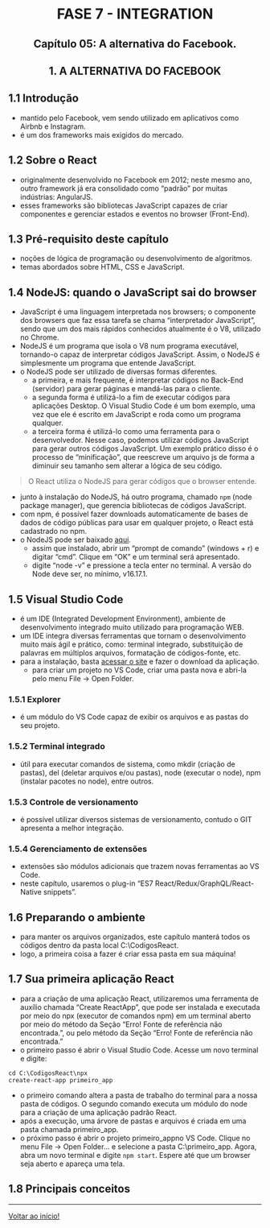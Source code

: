 <div id="fase07" align="center">
<h1>FASE 7 - INTEGRATION</h1>
<h2>Capítulo 05: A alternativa do Facebook.</h2>
</div>

<div align="center">
<h2>1. A ALTERNATIVA DO FACEBOOK</h2>
</div>

## 1.1 Introdução

- mantido pelo Facebook, vem sendo utilizado em aplicativos como Airbnb e Instagram.
- é um dos frameworks mais exigidos do mercado.

## 1.2 Sobre o React

- originalmente desenvolvido no Facebook em 2012; neste mesmo ano, outro framework já era consolidado como “padrão” por muitas indústrias: AngularJS. 
- esses frameworks são bibliotecas JavaScript capazes de criar componentes e gerenciar estados e eventos no browser (Front-End).

## 1.3 Pré-requisito deste capítulo

- noções de lógica de programação ou desenvolvimento de algoritmos.
- temas abordados sobre HTML, CSS e JavaScript.

## 1.4 NodeJS: quando o JavaScript sai do browser

- JavaScript é uma linguagem interpretada nos browsers; o componente dos browsers que faz essa tarefa se chama “interpretador JavaScript”, sendo que um dos mais rápidos conhecidos atualmente é o V8, utilizado no Chrome.
- NodeJS é um programa que isola o V8 num programa executável, tornando-o capaz de interpretar códigos JavaScript. Assim, o NodeJS é simplesmente um programa que entende JavaScript.
- o NodeJS pode ser utilizado de diversas formas diferentes. 
  - a primeira, e mais frequente, é interpretar códigos no Back-End (servidor) para gerar páginas e mandá-las para o cliente.
  - a segunda forma é utilizá-lo a fim de executar códigos para aplicações Desktop. O Visual Studio Code é um bom exemplo, uma vez que ele é escrito em JavaScript e roda como um programa qualquer.
  - a terceira forma é utilizá-lo como uma ferramenta para o desenvolvedor. Nesse caso, podemos utilizar códigos JavaScript para gerar outros códigos JavaScript. Um exemplo prático disso é o processo de “minificação”, que reescreve um arquivo js de forma a diminuir seu tamanho sem alterar a lógica de seu código. 
  
> O React utiliza o NodeJS para gerar códigos que o browser entende.

- junto à instalação do NodeJS, há outro programa, chamado `npm` (node package manager), que gerencia bibliotecas de códigos JavaScript. 
- com npm, é possível fazer downloads automaticamente de bases de dados de código públicas para usar em qualquer projeto, o React está cadastrado no npm. 
- o NodeJS pode ser baixado [aqui](https://nodejs.org/en/).
  - assim que instalado, abrir um “prompt de comando” (windows + r) e digitar “cmd”. Clique em “OK” e um terminal será apresentado.
  - digite “node -v” e pressione a tecla enter no terminal. A versão do Node deve ser, no mínimo, v16.17.1.

## 1.5 Visual Studio Code

- é um IDE (Integrated Development Environment), ambiente de desenvolvimento integrado muito utilizado para programação WEB.
- um IDE integra diversas ferramentas que tornam o desenvolvimento muito mais ágil e prático, como: terminal integrado, substituição de palavras em múltiplos arquivos, formatação de códigos-fonte, etc. 
- para a instalação, basta [acessar o site](https://code.visualstudio.com/) e fazer o download da aplicação. 
  - para criar um projeto no VS Code, criar uma pasta nova e abri-la pelo menu File → Open Folder.

### 1.5.1 Explorer

- é um módulo do VS Code capaz de exibir os arquivos e as pastas do seu projeto. 

### 1.5.2 Terminal integrado

- útil para executar comandos de sistema, como mkdir (criação de pastas), del (deletar arquivos e/ou pastas), node (executar o node), npm (instalar pacotes no node), entre outros. 

### 1.5.3 Controle de versionamento

- é possível utilizar diversos sistemas de versionamento, contudo o GIT apresenta a melhor integração.

### 1.5.4 Gerenciamento de extensões

- extensões são módulos adicionais que trazem novas ferramentas ao VS Code. 
- neste capítulo, usaremos o plug-in “ES7 React/Redux/GraphQL/React-Native snippets”.

## 1.6 Preparando o ambiente

- para manter os arquivos organizados, este capítulo manterá todos os códigos dentro da pasta local C:\CodigosReact.
- logo, a primeira coisa a fazer é criar essa pasta em sua máquina!

## 1.7 Sua primeira aplicação React

- para a criação de uma aplicação React, utilizaremos uma ferramenta de auxílio chamada “Create ReactApp”, que pode ser instalada e executada por meio do npx (executor de comandos npm) em um terminal aberto por meio do método da Seção “Erro! Fonte de referência não encontrada.”, ou pelo método da Seção “Erro! Fonte de referência não encontrada.”
- o primeiro passo é abrir o Visual Studio Code. Acesse um novo terminal e digite: 

~~~
cd C:\CodigosReact\npx 
create-react-app primeiro_app
~~~

- o primeiro comando altera a pasta de trabalho do terminal para a nossa pasta de códigos. O segundo comando executa um módulo do node para a criação de uma aplicação padrão React. 
- após a execução, uma árvore de pastas e arquivos é criada em uma pasta chamada primeiro_app.
- o próximo passo é abrir o projeto primeiro_appno VS Code. Clique no menu File → Open Folder... e selecione a pasta C:\primeiro_app. Agora, abra um novo terminal e digite `npm start`. Espere até que um browser seja aberto e apareça uma tela.

## 1.8 Principais conceitos






--- 

[Voltar ao início!](https://github.com/monicaquintal/fintech)